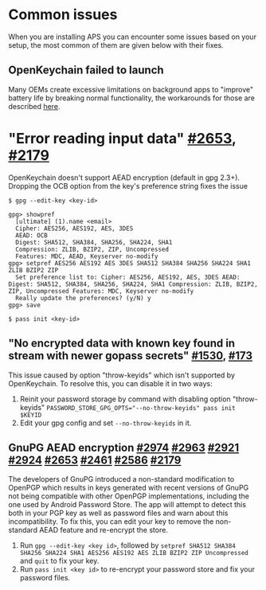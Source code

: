 # Common issues

When you are installing APS you can encounter some issues based on your setup, the most common of them are given below with their fixes.

## OpenKeychain failed to launch

Many OEMs create excessive limitations on background apps to "improve" battery life by breaking normal functionality, the workarounds for those are described [here](./background-killing-bugs.md).


# "Error reading input data" [#2653](https://github.com/android-password-store/android-password-store/issues/2653), [#2179](https://github.com/android-password-store/android-password-store/issues/2179)

OpenKeychain doesn't support AEAD encryption (default in gpg 2.3+). Dropping the OCB option from the key's preference string fixes the issue

```plaintext
$ gpg --edit-key <key-id>

gpg> showpref
  [ultimate] (1).name <email>
  Cipher: AES256, AES192, AES, 3DES
  AEAD: OCB
  Digest: SHA512, SHA384, SHA256, SHA224, SHA1
  Compression: ZLIB, BZIP2, ZIP, Uncompressed
  Features: MDC, AEAD, Keyserver no-modify
gpg> setpref AES256 AES192 AES 3DES SHA512 SHA384 SHA256 SHA224 SHA1 ZLIB BZIP2 ZIP
  Set preference list to: Cipher: AES256, AES192, AES, 3DES AEAD: Digest: SHA512, SHA384, SHA256, SHA224, SHA1 Compression: ZLIB, BZIP2, ZIP, Uncompressed Features: MDC, Keyserver no-modify
  Really update the preferences? (y/N) y 
gpg> save

$ pass init <key-id>
```

## "No encrypted data with known key found in stream with newer gopass secrets" [#1530](https://github.com/android-password-store/android-password-store/issues/1530), [#173](https://github.com/android-password-store/android-password-store/issues/173)

This issue caused by option "throw-keyids" which isn't supported by OpenKeychain. To resolve this, you can disable it in two ways:
  1. Reinit your password storage by command with disabling option "throw-keyids" `PASSWORD_STORE_GPG_OPTS="--no-throw-keyids" pass init $KEYID`
  2. Edit your gpg config and set `--no-throw-keyids` in it.

## GnuPG AEAD encryption [#2974](https://github.com/android-password-store/android-password-store/issues/2974) [#2963](https://github.com/android-password-store/android-password-store/issues/2963) [#2921](https://github.com/android-password-store/android-password-store/issues/2921) [#2924](https://github.com/android-password-store/android-password-store/issues/2924) [#2653](https://github.com/android-password-store/android-password-store/issues/2653) [#2461](https://github.com/android-password-store/android-password-store/issues/2461) [#2586](https://github.com/android-password-store/android-password-store/issues/2586) [#2179](https://github.com/android-password-store/android-password-store/issues/2179)

The developers of GnuPG introduced a non-standard modification to OpenPGP which results in keys generated with recent versions of GnuPG not being compatible with other OpenPGP implementations, including the one used by Android Password Store. The app will attempt to detect this both in your PGP key as well as password files and warn about this incompatibility. To fix this, you can edit your key to remove the non-standard AEAD feature and re-encrypt the store.

1. Run `gpg --edit-key <key id>`, followed by `setpref SHA512 SHA384 SHA256 SHA224 SHA1 AES256 AES192 AES ZLIB BZIP2 ZIP Uncompressed` and `quit` to fix your key.
2. Run `pass init <key id>` to re-encrypt your password store and fix your password files.
